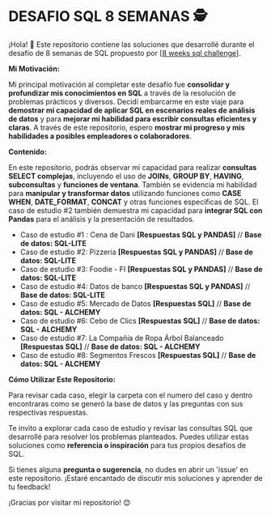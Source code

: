 # **DESAFIO SQL 8 SEMANAS** 🕵️

¡Hola! 👋 Este repositorio contiene las soluciones que desarrollé durante el desafío de 8 semanas de SQL propuesto por [[8 weeks sql challenge](https://8weeksqlchallenge.com/)].

**Mi Motivación:**

Mi principal motivación al completar este desafío fue **consolidar y profundizar mis conocimientos en SQL** a través de la resolución de problemas prácticos y diversos. Decidí embarcarme en este viaje para **demostrar mi capacidad de aplicar SQL en escenarios reales de análisis de datos** y para **mejorar mi habilidad para escribir consultas eficientes y claras**. A través de este repositorio, espero **mostrar mi progreso y mis habilidades a posibles empleadores o colaboradores**.

**Contenido:**

En este repositorio, podrás observar mi capacidad para realizar **consultas SELECT complejas**, incluyendo el uso de **JOINs**, **GROUP BY**, **HAVING**, **subconsultas** y **funciones de ventana**. También se evidencia mi habilidad para **manipular y transformar datos** utilizando funciones como **CASE WHEN**, **DATE_FORMAT**, **CONCAT** y otras funciones específicas de SQL. El caso de estudio #2 también demuestra mi capacidad para **integrar SQL con Pandas** para el análisis y la presentación de resultados.

- Caso de estudio #1 : Cena de Dani **[Respuestas SQL y PANDAS]** // **Base de datos: SQL-LITE**
- Caso de estudio #2: Pizzeria **[Respuestas SQL y PANDAS]** // **Base de datos: SQL-LITE**
- Caso de estudio #3: Foodie - FI **[Respuestas SQL y PANDAS]**  // **Base de datos: SQL-LITE**
- Caso de estudio #4: Datos de banco **[Respuestas SQL y PANDAS]** // **Base de datos: SQL-LITE**
- Caso de estudio #5: Mercado de Datos **[Respuestas SQL]**  // **Base de datos: SQL - ALCHEMY**
- Caso de estudio #6: Cebo de Clics **[Respuestas SQL]** // **Base de datos: SQL - ALCHEMY**
- Caso de estudio #7: La Compañía de Ropa Árbol Balanceado **[Respuestas SQL]** // **Base de datos: SQL - ALCHEMY**
- Caso de estudio #8: Segmentos Frescos **[Respuestas SQL]** // **Base de datos: SQL - ALCHEMY**


**Cómo Utilizar Este Repositorio:**

Para revisar cada caso, elegir la carpeta con el numero del caso y dentro encontraras como se generó la base de datos y las preguntas con sus respectivas respuestas.

Te invito a explorar cada caso de estudio y revisar las consultas SQL que desarrollé para resolver los problemas planteados. Puedes utilizar estas soluciones como **referencia o inspiración** para tus propios desafíos de SQL.

Si tienes alguna **pregunta o sugerencia**, no dudes en abrir un 'issue' en este repositorio. ¡Estaré encantado de discutir mis soluciones y aprender de tu feedback!

¡Gracias por visitar mi repositorio! 😊
